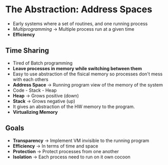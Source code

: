 # The Abstraction: Address Spaces

- Early systems where a set of routines, and one running process
- _Multiprogramming_ -> Multiple process run at a given time
- **Efficiency**

## Time Sharing

- Tired of Batch programming
- **Leave processes in memory while switching between them**
- Easy to use abstraction of the fisical memory so processes don't mess with each others
- **Address Space** -> Running program view of the memory of the system
- Code - Stack - Heap
- **Heap** -> Grows positive (down)
- **Stack** -> Grows negative (up)
- It gives an abstraction of the HW memory to the program.
- **Virtualizing Memory**

## Goals

- **Transparency** -> Implement VM invisible to the running program
- **Efficiency** -> In terms of time and space
- **Protection** -> Protect processes from one another
- **Isolation** -> Each process need to run on it own cocoon
